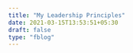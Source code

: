 ```yaml
---
title: "My Leadership Principles"
date: 2021-03-15T13:53:51+05:30
draft: false
type: "fblog"
---
```


